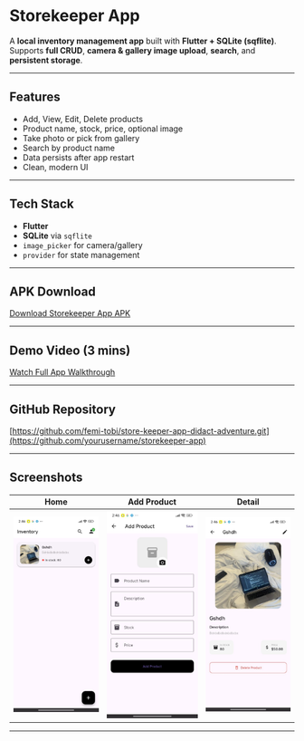# Storekeeper App

A **local inventory management app** built with **Flutter + SQLite (sqflite)**.  
Supports **full CRUD**, **camera & gallery image upload**, **search**, and **persistent storage**.

---

## Features

- Add, View, Edit, Delete products
- Product name, stock, price, optional image
- Take photo or pick from gallery
- Search by product name
- Data persists after app restart
- Clean, modern UI

---

## Tech Stack

- **Flutter**
- **SQLite** via `sqflite`
- `image_picker` for camera/gallery
- `provider` for state management

---

## APK Download

[Download Storekeeper App APK](https://drive.google.com/file/d/YOUR_APK_LINK/view?usp=sharing)

---

## Demo Video (3 mins)

[Watch Full App Walkthrough](https://drive.google.com/file/d/YOUR_VIDEO_LINK/view?usp=sharing)

---

## GitHub Repository

[https://github.com/femi-tobi/store-keeper-app-didact-adventure.git](https://github.com/yourusername/storekeeper-app)

---

## Screenshots

| Home | Add Product | Detail |
|------|-------------|--------|
| ![home](screenshots/home.png) | ![add](screenshots/add.png) | ![detail](screenshots/detail.png) |

---
